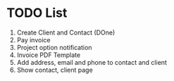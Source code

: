 # TODO List
1.  Create Client and Contact (DOne)
2.  Pay invoice
3.  Project option notification
4.  Invoice PDF Template
5.  Add address, email and phone to contact and client
6.  Show contact, client page